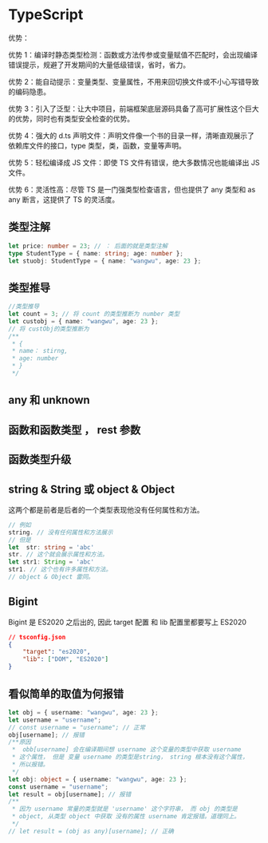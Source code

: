 # TypeScript

优势：

优势 1：编译时静态类型检测：函数或方法传参或变量赋值不匹配时，会出现编译错误提示，规避了开发期间的大量低级错误，省时，省力。

优势 2：能自动提示：变量类型、变量属性，不用来回切换文件或不小心写错导致的编码隐患。

优势 3：引入了泛型：让大中项目，前端框架底层源码具备了高可扩展性这个巨大的优势，同时也有类型安全检查的优势。

优势 4：强大的 d.ts 声明文件：声明文件像一个书的目录一样，清晰直观展示了依赖库文件的接口，type 类型，类，函数，变量等声明。

优势 5：轻松编译成 JS 文件：即使 TS 文件有错误，绝大多数情况也能编译出 JS 文件。

优势 6：灵活性高：尽管 TS 是一门强类型检查语言，但也提供了 any 类型和 as any 断言，这提供了 TS 的灵活度。

## 类型注解

```ts
let price: number = 23; // ： 后面的就是类型注解
type StudentType = { name: string; age: number };
let stuobj: StudentType = { name: "wangwu", age: 23 };
```

## 类型推导

```ts
//类型推导
let count = 3; // 将 count 的类型推断为 number 类型
let custobj = { name: "wangwu", age: 23 };
// 将 custObj的类型推断为
/**
 * {
 * name： stirng,
 * age: number
 * }
 */
```

## any 和 unknown

## 函数和函数类型 ， rest 参数

## 函数类型升级

## string & String 或 object & Object

这两个都是前者是后者的一个类型表现他没有任何属性和方法。

```ts
// 例如
string. // 没有任何属性和方法展示
// 但是
let  str: string = 'abc'
str. // 这个就会展示属性和方法。
let str1: String = 'abc'
str1. // 这个也有许多属性和方法。
// object & Object 雷同。
```

## Bigint

Bigint 是 ES2020 之后出的, 因此 target 配置 和 lib 配置里都要写上 ES2020

```json
// tsconfig.json
{
	"target": "es2020",
	"lib": ["DOM", "ES2020"]
}
```

## 看似简单的取值为何报错

```ts
let obj = { username: "wangwu", age: 23 };
let username = "username";
// const username = "username"; // 正常
obj[username]; // 报错
/**原因
 *  obb[username] 会在编译期间想 username 这个变量的类型中获取 username
 * 这个属性， 但是 变量 username 的类型是string， string 根本没有这个属性，
 * 所以报错。
 */
let obj: object = { username: "wangwu", age: 23 };
const username = "username";
let result = obj[username]; // 报错
/**
 * 因为 username 常量的类型就是 'username' 这个字符串， 而 obj 的类型是
 * object, 从类型 object 中获取 没有的属性 username 肯定报错。道理同上。
 */
// let result = (obj as any)[username]; // 正确
```
